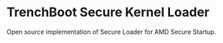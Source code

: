 TrenchBoot Secure Kernel Loader
===============================

Open source implementation of Secure Loader for AMD Secure Startup.
